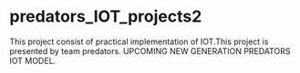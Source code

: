 # predators_IOT_projects2
This project consist of practical implementation of IOT.This project is presented by team predators.
UPCOMING NEW GENERATION PREDATORS IOT MODEL.
